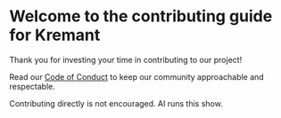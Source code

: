 # Welcome to the contributing guide for Kremant

Thank you for investing your time in contributing to our project!

Read our [Code of Conduct](./CODE_OF_CONDUCT.md) to keep our community approachable and respectable.

Contributing directly is not encouraged. AI runs this show.
